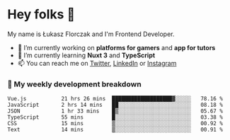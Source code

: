# Hey folks 👋

My name is Łukasz Florczak and I'm Frontend Developer. 

- 🔭 I’m currently working on **platforms for gamers** and **app for tutors**
- 🌱 I’m currently learning **Nuxt 3** and **TypeScript**
- 📫 You can reach me on [Twitter](https://twitter.com/lukaszflorczak), [LinkedIn](https://pl.linkedin.com/in/lukasz-florczak) or [Instagram](https://instagram.com/lukaszflorczak)


### 🧮 My weekly development breakdown

<!--START_SECTION:waka-->

```text
Vue.js           21 hrs 26 mins  ███████████████████▓░░░░░   78.16 %
JavaScript       2 hrs 14 mins   ██░░░░░░░░░░░░░░░░░░░░░░░   08.18 %
JSON             1 hr 33 mins    █▒░░░░░░░░░░░░░░░░░░░░░░░   05.67 %
TypeScript       55 mins         █░░░░░░░░░░░░░░░░░░░░░░░░   03.38 %
CSS              15 mins         ▒░░░░░░░░░░░░░░░░░░░░░░░░   00.92 %
Text             14 mins         ▒░░░░░░░░░░░░░░░░░░░░░░░░   00.91 %
```

<!--END_SECTION:waka-->

<!--
**lukaszflorczak/lukaszflorczak** is a ✨ _special_ ✨ repository because its `README.md` (this file) appears on your GitHub profile.

Here are some ideas to get you started:

- 🔭 I’m currently working on ...
- 🌱 I’m currently learning ...
- 👯 I’m looking to collaborate on ...
- 🤔 I’m looking for help with ...
- 💬 Ask me about ...
- 📫 How to reach me: ...
- 😄 Pronouns: ...
- ⚡ Fun fact: ...
-->
